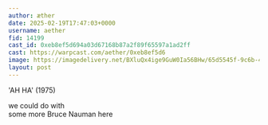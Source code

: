 ```yaml
---
author: æther
date: 2025-02-19T17:47:03+0000
username: aether
fid: 14199
cast_id: 0xeb8ef5d694a03d67168b87a2f89f65597a1ad2ff
cast: https://warpcast.com/aether/0xeb8ef5d6
image: https://imagedelivery.net/BXluQx4ige9GuW0Ia56BHw/65d5545f-9c6b-4885-4233-c28ee8f4e300/original
layout: post
---
```

'AH HA' (1975)   
  
we could do with   
some more Bruce Nauman here  

<img src='https://imagedelivery.net/BXluQx4ige9GuW0Ia56BHw/65d5545f-9c6b-4885-4233-c28ee8f4e300/original' alt='' referrerpolicy='no-referrer'/>